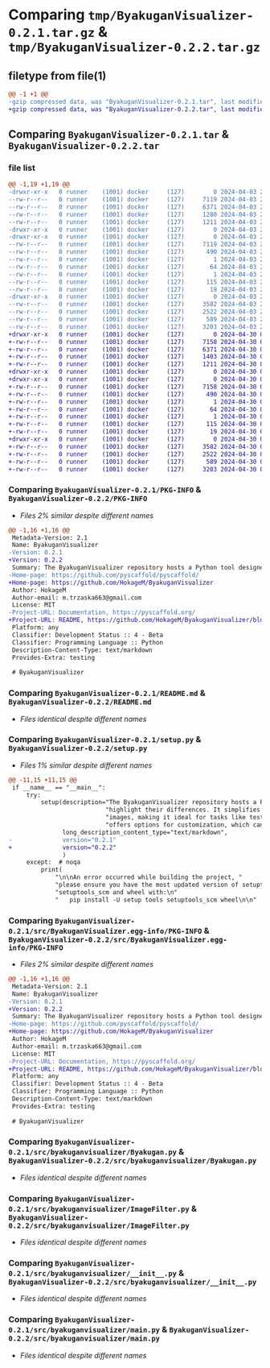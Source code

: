 # Comparing `tmp/ByakuganVisualizer-0.2.1.tar.gz` & `tmp/ByakuganVisualizer-0.2.2.tar.gz`

## filetype from file(1)

```diff
@@ -1 +1 @@
-gzip compressed data, was "ByakuganVisualizer-0.2.1.tar", last modified: Wed Apr  3 21:29:55 2024, max compression
+gzip compressed data, was "ByakuganVisualizer-0.2.2.tar", last modified: Tue Apr 30 09:52:41 2024, max compression
```

## Comparing `ByakuganVisualizer-0.2.1.tar` & `ByakuganVisualizer-0.2.2.tar`

### file list

```diff
@@ -1,19 +1,19 @@
-drwxr-xr-x   0 runner    (1001) docker     (127)        0 2024-04-03 21:29:55.476952 ByakuganVisualizer-0.2.1/
--rw-r--r--   0 runner    (1001) docker     (127)     7119 2024-04-03 21:29:55.476952 ByakuganVisualizer-0.2.1/PKG-INFO
--rw-r--r--   0 runner    (1001) docker     (127)     6371 2024-04-03 21:29:47.000000 ByakuganVisualizer-0.2.1/README.md
--rw-r--r--   0 runner    (1001) docker     (127)     1280 2024-04-03 21:29:55.476952 ByakuganVisualizer-0.2.1/setup.cfg
--rw-r--r--   0 runner    (1001) docker     (127)     1211 2024-04-03 21:29:47.000000 ByakuganVisualizer-0.2.1/setup.py
-drwxr-xr-x   0 runner    (1001) docker     (127)        0 2024-04-03 21:29:55.472952 ByakuganVisualizer-0.2.1/src/
-drwxr-xr-x   0 runner    (1001) docker     (127)        0 2024-04-03 21:29:55.476952 ByakuganVisualizer-0.2.1/src/ByakuganVisualizer.egg-info/
--rw-r--r--   0 runner    (1001) docker     (127)     7119 2024-04-03 21:29:55.000000 ByakuganVisualizer-0.2.1/src/ByakuganVisualizer.egg-info/PKG-INFO
--rw-r--r--   0 runner    (1001) docker     (127)      490 2024-04-03 21:29:55.000000 ByakuganVisualizer-0.2.1/src/ByakuganVisualizer.egg-info/SOURCES.txt
--rw-r--r--   0 runner    (1001) docker     (127)        1 2024-04-03 21:29:55.000000 ByakuganVisualizer-0.2.1/src/ByakuganVisualizer.egg-info/dependency_links.txt
--rw-r--r--   0 runner    (1001) docker     (127)       64 2024-04-03 21:29:55.000000 ByakuganVisualizer-0.2.1/src/ByakuganVisualizer.egg-info/entry_points.txt
--rw-r--r--   0 runner    (1001) docker     (127)        1 2024-04-03 21:29:55.000000 ByakuganVisualizer-0.2.1/src/ByakuganVisualizer.egg-info/not-zip-safe
--rw-r--r--   0 runner    (1001) docker     (127)      115 2024-04-03 21:29:55.000000 ByakuganVisualizer-0.2.1/src/ByakuganVisualizer.egg-info/requires.txt
--rw-r--r--   0 runner    (1001) docker     (127)       19 2024-04-03 21:29:55.000000 ByakuganVisualizer-0.2.1/src/ByakuganVisualizer.egg-info/top_level.txt
-drwxr-xr-x   0 runner    (1001) docker     (127)        0 2024-04-03 21:29:55.476952 ByakuganVisualizer-0.2.1/src/byakuganvisualizer/
--rw-r--r--   0 runner    (1001) docker     (127)     3582 2024-04-03 21:29:47.000000 ByakuganVisualizer-0.2.1/src/byakuganvisualizer/Byakugan.py
--rw-r--r--   0 runner    (1001) docker     (127)     2522 2024-04-03 21:29:47.000000 ByakuganVisualizer-0.2.1/src/byakuganvisualizer/ImageFilter.py
--rw-r--r--   0 runner    (1001) docker     (127)      589 2024-04-03 21:29:47.000000 ByakuganVisualizer-0.2.1/src/byakuganvisualizer/__init__.py
--rw-r--r--   0 runner    (1001) docker     (127)     3203 2024-04-03 21:29:47.000000 ByakuganVisualizer-0.2.1/src/byakuganvisualizer/main.py
+drwxr-xr-x   0 runner    (1001) docker     (127)        0 2024-04-30 09:52:41.489042 ByakuganVisualizer-0.2.2/
+-rw-r--r--   0 runner    (1001) docker     (127)     7158 2024-04-30 09:52:41.489042 ByakuganVisualizer-0.2.2/PKG-INFO
+-rw-r--r--   0 runner    (1001) docker     (127)     6371 2024-04-30 09:52:31.000000 ByakuganVisualizer-0.2.2/README.md
+-rw-r--r--   0 runner    (1001) docker     (127)     1403 2024-04-30 09:52:41.489042 ByakuganVisualizer-0.2.2/setup.cfg
+-rw-r--r--   0 runner    (1001) docker     (127)     1211 2024-04-30 09:52:31.000000 ByakuganVisualizer-0.2.2/setup.py
+drwxr-xr-x   0 runner    (1001) docker     (127)        0 2024-04-30 09:52:41.485042 ByakuganVisualizer-0.2.2/src/
+drwxr-xr-x   0 runner    (1001) docker     (127)        0 2024-04-30 09:52:41.485042 ByakuganVisualizer-0.2.2/src/ByakuganVisualizer.egg-info/
+-rw-r--r--   0 runner    (1001) docker     (127)     7158 2024-04-30 09:52:41.000000 ByakuganVisualizer-0.2.2/src/ByakuganVisualizer.egg-info/PKG-INFO
+-rw-r--r--   0 runner    (1001) docker     (127)      490 2024-04-30 09:52:41.000000 ByakuganVisualizer-0.2.2/src/ByakuganVisualizer.egg-info/SOURCES.txt
+-rw-r--r--   0 runner    (1001) docker     (127)        1 2024-04-30 09:52:41.000000 ByakuganVisualizer-0.2.2/src/ByakuganVisualizer.egg-info/dependency_links.txt
+-rw-r--r--   0 runner    (1001) docker     (127)       64 2024-04-30 09:52:41.000000 ByakuganVisualizer-0.2.2/src/ByakuganVisualizer.egg-info/entry_points.txt
+-rw-r--r--   0 runner    (1001) docker     (127)        1 2024-04-30 09:52:41.000000 ByakuganVisualizer-0.2.2/src/ByakuganVisualizer.egg-info/not-zip-safe
+-rw-r--r--   0 runner    (1001) docker     (127)      115 2024-04-30 09:52:41.000000 ByakuganVisualizer-0.2.2/src/ByakuganVisualizer.egg-info/requires.txt
+-rw-r--r--   0 runner    (1001) docker     (127)       19 2024-04-30 09:52:41.000000 ByakuganVisualizer-0.2.2/src/ByakuganVisualizer.egg-info/top_level.txt
+drwxr-xr-x   0 runner    (1001) docker     (127)        0 2024-04-30 09:52:41.485042 ByakuganVisualizer-0.2.2/src/byakuganvisualizer/
+-rw-r--r--   0 runner    (1001) docker     (127)     3582 2024-04-30 09:52:31.000000 ByakuganVisualizer-0.2.2/src/byakuganvisualizer/Byakugan.py
+-rw-r--r--   0 runner    (1001) docker     (127)     2522 2024-04-30 09:52:31.000000 ByakuganVisualizer-0.2.2/src/byakuganvisualizer/ImageFilter.py
+-rw-r--r--   0 runner    (1001) docker     (127)      589 2024-04-30 09:52:31.000000 ByakuganVisualizer-0.2.2/src/byakuganvisualizer/__init__.py
+-rw-r--r--   0 runner    (1001) docker     (127)     3203 2024-04-30 09:52:31.000000 ByakuganVisualizer-0.2.2/src/byakuganvisualizer/main.py
```

### Comparing `ByakuganVisualizer-0.2.1/PKG-INFO` & `ByakuganVisualizer-0.2.2/PKG-INFO`

 * *Files 2% similar despite different names*

```diff
@@ -1,16 +1,16 @@
 Metadata-Version: 2.1
 Name: ByakuganVisualizer
-Version: 0.2.1
+Version: 0.2.2
 Summary: The ByakuganVisualizer repository hosts a Python tool designed to compare images and highlight their differences. It simplifies the process of identifying disparities between images, making it ideal for tasks like testing and quality assurance. Additionally, it offers options for customization, which can be helpful for color-blind users.
-Home-page: https://github.com/pyscaffold/pyscaffold/
+Home-page: https://github.com/HokageM/ByakuganVisualizer
 Author: HokageM
 Author-email: m.trzaska663@gmail.com
 License: MIT
-Project-URL: Documentation, https://pyscaffold.org/
+Project-URL: README, https://github.com/HokageM/ByakuganVisualizer/blob/main/README.md
 Platform: any
 Classifier: Development Status :: 4 - Beta
 Classifier: Programming Language :: Python
 Description-Content-Type: text/markdown
 Provides-Extra: testing
 
 # ByakuganVisualizer
```

### Comparing `ByakuganVisualizer-0.2.1/README.md` & `ByakuganVisualizer-0.2.2/README.md`

 * *Files identical despite different names*

### Comparing `ByakuganVisualizer-0.2.1/setup.py` & `ByakuganVisualizer-0.2.2/setup.py`

 * *Files 1% similar despite different names*

```diff
@@ -11,15 +11,15 @@
 if __name__ == "__main__":
     try:
         setup(description="The ByakuganVisualizer repository hosts a Python tool designed to compare images and "
                           "highlight their differences. It simplifies the process of identifying disparities between "
                           "images, making it ideal for tasks like testing and quality assurance. Additionally, it "
                           "offers options for customization, which can be helpful for color-blind users.",
               long_description_content_type="text/markdown",
-              version="0.2.1"
+              version="0.2.2"
               )
     except:  # noqa
         print(
             "\n\nAn error occurred while building the project, "
             "please ensure you have the most updated version of setuptools, "
             "setuptools_scm and wheel with:\n"
             "   pip install -U setup tools setuptools_scm wheel\n\n"
```

### Comparing `ByakuganVisualizer-0.2.1/src/ByakuganVisualizer.egg-info/PKG-INFO` & `ByakuganVisualizer-0.2.2/src/ByakuganVisualizer.egg-info/PKG-INFO`

 * *Files 2% similar despite different names*

```diff
@@ -1,16 +1,16 @@
 Metadata-Version: 2.1
 Name: ByakuganVisualizer
-Version: 0.2.1
+Version: 0.2.2
 Summary: The ByakuganVisualizer repository hosts a Python tool designed to compare images and highlight their differences. It simplifies the process of identifying disparities between images, making it ideal for tasks like testing and quality assurance. Additionally, it offers options for customization, which can be helpful for color-blind users.
-Home-page: https://github.com/pyscaffold/pyscaffold/
+Home-page: https://github.com/HokageM/ByakuganVisualizer
 Author: HokageM
 Author-email: m.trzaska663@gmail.com
 License: MIT
-Project-URL: Documentation, https://pyscaffold.org/
+Project-URL: README, https://github.com/HokageM/ByakuganVisualizer/blob/main/README.md
 Platform: any
 Classifier: Development Status :: 4 - Beta
 Classifier: Programming Language :: Python
 Description-Content-Type: text/markdown
 Provides-Extra: testing
 
 # ByakuganVisualizer
```

### Comparing `ByakuganVisualizer-0.2.1/src/byakuganvisualizer/Byakugan.py` & `ByakuganVisualizer-0.2.2/src/byakuganvisualizer/Byakugan.py`

 * *Files identical despite different names*

### Comparing `ByakuganVisualizer-0.2.1/src/byakuganvisualizer/ImageFilter.py` & `ByakuganVisualizer-0.2.2/src/byakuganvisualizer/ImageFilter.py`

 * *Files identical despite different names*

### Comparing `ByakuganVisualizer-0.2.1/src/byakuganvisualizer/__init__.py` & `ByakuganVisualizer-0.2.2/src/byakuganvisualizer/__init__.py`

 * *Files identical despite different names*

### Comparing `ByakuganVisualizer-0.2.1/src/byakuganvisualizer/main.py` & `ByakuganVisualizer-0.2.2/src/byakuganvisualizer/main.py`

 * *Files identical despite different names*

